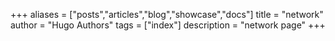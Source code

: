 +++
aliases = ["posts","articles","blog","showcase","docs"]
title = "network"
author = "Hugo Authors"
tags = ["index"]
description = "network page"
+++